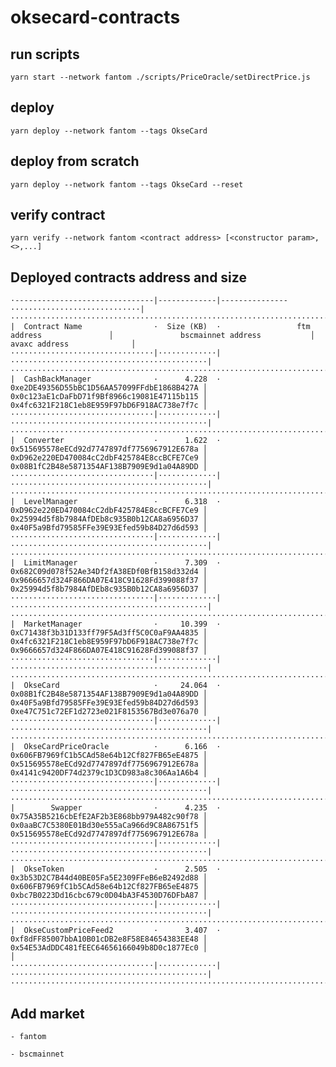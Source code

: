 # oksecard-contracts

## run scripts

    yarn start --network fantom ./scripts/PriceOracle/setDirectPrice.js

## deploy

    yarn deploy --network fantom --tags OkseCard

## deploy from scratch

    yarn deploy --network fantom --tags OkseCard --reset

## verify contract

    yarn verify --network fantom <contract address> [<constructor param>, <>,...]

## Deployed contracts address and size

    ·-------------------------------|-------------|---------------·····························|··························································································
    |  Contract Name                ·  Size (KB)  ·                 ftm  address               │               bscmainnet address           │                 avaxc address              │
    ································|·············|············································|··························································································
    |  CashBackManager              ·      4.228  · 0xe2DE49356D55bBC1D56AA57099FFdbE1868B427A │ 0x0c123aE1cDaFbD71f9Bf8966c19081E47115b115 │ 0x4fc6321F218C1eb8E959F97bD6F918AC738e7f7c │
    ································|·············|············································|··························································································
    |  Converter                    ·      1.622  · 0x515695578eECd92d7747897df7756967912E678a │ 0xD962e220ED470084cC2dbF425784E8ccBCFE7Ce9 │ 0x08B1fC2B48e5871354AF138B7909E9d1a04A89DD │
    ································|·············|············································|··························································································
    |  LevelManager                 ·      6.318  · 0xD962e220ED470084cC2dbF425784E8ccBCFE7Ce9 │ 0x25994d5f8b7984AfDEb8c935B0b12CA8a6956D37 │ 0x40F5a9Bfd79585FFe39E93Efed59b84D27d6d593 │
    ································|·············|············································|··························································································
    |  LimitManager                 ·      7.309  · 0x682C09d078f52Ae34Df2fA38EDf0BfB158d332d4 │ 0x9666657d324F866DA07E418C91628Fd399088f37 │ 0x25994d5f8b7984AfDEb8c935B0b12CA8a6956D37 │
    ································|·············|············································|··························································································
    |  MarketManager                ·     10.399  · 0xC71438f3b31D133ff79F5Ad3ff5C0C0aF9AA4835 │ 0x4fc6321F218C1eb8E959F97bD6F918AC738e7f7c │ 0x9666657d324F866DA07E418C91628Fd399088f37 │
    ································|·············|············································|··························································································
    |  OkseCard                     ·     24.064  · 0x08B1fC2B48e5871354AF138B7909E9d1a04A89DD │ 0x40F5a9Bfd79585FFe39E93Efed59b84D27d6d593 │ 0xe47C751c72EF1d2723e021F8153567Bd3e076a70 │
    ································|·············|············································|··························································································
    |  OkseCardPriceOracle          ·      6.166  · 0x606FB7969fC1b5CAd58e64b12Cf827FB65eE4875 │ 0x515695578eECd92d7747897df7756967912E678a │ 0x4141c9420DF74d2379c1D3CD983a8c306Aa1A6b4 │
    ································|·············|············································|··························································································
    |        Swapper                ·      4.235  · 0x75A35B5216cbEfE2AF2b3E868bb979A482c90f78 │ 0x0aaBC7C5380E01Bd30e555aCa966d9C8A86751f5 │ 0x515695578eECd92d7747897df7756967912E678a │
    ································|·············|············································|··························································································
    |  OkseToken                    ·      2.505  · 0x3b53D2C7B44d40BE05Fa5E2309FFeB6eB2492d88 │ 0x606FB7969fC1b5CAd58e64b12Cf827FB65eE4875 │ 0xbc7B0223Dd16cbc679c0D04bA3F4530D76DFbA87 │
    ································|·············|············································|··························································································
    |  OkseCustomPriceFeed2         ·      3.407  · 0xf8dFF85007bbA10B01cDB2e8F58E84654383EE48 │ 0x54E53AdDDC481fEEC64656166049b8D0c1877Ec0 │                                            │
    ································|·············|············································|··························································································

## Add market
    - fantom
        
    - bscmainnet

